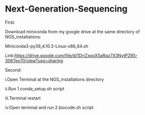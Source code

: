 # Next-Generation-Sequencing
First:

Download miniconda from my google drive at the same directory of NGS_installations: 

Miniconda3-py39_4.10.3-Linux-x86_64.sh

Link:https://drive.google.com/file/d/1DrrZxpoX5aRqz7X3NytPZR5-306Tex70/view?usp=sharing

Second:

i.Open Terminal at the NGS_installations directory

ii.Run 1.conda_setup.sh script

iii.Terminal restart

iv.Open terminal and run 2.biocode.sh script
